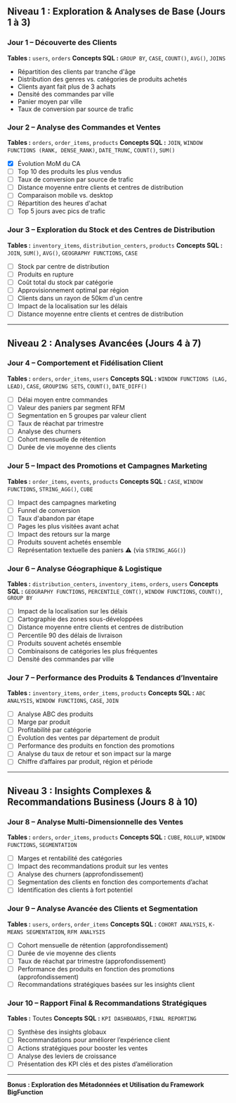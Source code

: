 ## **Niveau 1 : Exploration & Analyses de Base (Jours 1 à 3)**

### **Jour 1 – Découverte des Clients**

**Tables :** `users`, `orders`
**Concepts SQL :** `GROUP BY`, `CASE`, `COUNT()`, `AVG()`, `JOINS`

- Répartition des clients par tranche d'âge 
- Distribution des genres vs. catégories de produits achetés 
- Clients ayant fait plus de 3 achats 
- Densité des commandes par ville 
- Panier moyen par ville 
- Taux de conversion par source de trafic 

### **Jour 2 – Analyse des Commandes et Ventes**

**Tables :** `orders`, `order_items`, `products`
**Concepts SQL :** `JOIN`, `WINDOW FUNCTIONS (RANK, DENSE_RANK)`, `DATE_TRUNC`, `COUNT()`, `SUM()`

- [x] Évolution MoM du CA 
- [ ] Top 10 des produits les plus vendus 
- [ ] Taux de conversion par source de trafic 
- [ ] Distance moyenne entre clients et centres de distribution 
- [ ] Comparaison mobile vs. desktop 
- [ ] Répartition des heures d'achat 
- [ ] Top 5 jours avec pics de trafic 

### **Jour 3 – Exploration du Stock et des Centres de Distribution**

**Tables :** `inventory_items`, `distribution_centers`, `products`
**Concepts SQL :** `JOIN`, `SUM()`, `AVG()`, `GEOGRAPHY FUNCTIONS`, `CASE`

- [ ] Stock par centre de distribution 
- [ ] Produits en rupture 
- [ ] Coût total du stock par catégorie 
- [ ] Approvisionnement optimal par région 
- [ ] Clients dans un rayon de 50km d'un centre 
- [ ] Impact de la localisation sur les délais 
- [ ] Distance moyenne entre clients et centres de distribution 

---

## **Niveau 2 : Analyses Avancées (Jours 4 à 7)**

### **Jour 4 – Comportement et Fidélisation Client**

**Tables :** `orders`, `order_items`, `users`
**Concepts SQL :** `WINDOW FUNCTIONS (LAG, LEAD)`, `CASE`, `GROUPING SETS`, `COUNT()`, `DATE_DIFF()`

- [ ] Délai moyen entre commandes 
- [ ] Valeur des paniers par segment RFM 
- [ ] Segmentation en 5 groupes par valeur client 
- [ ] Taux de réachat par trimestre 
- [ ] Analyse des churners 
- [ ] Cohort mensuelle de rétention 
- [ ] Durée de vie moyenne des clients 

### **Jour 5 – Impact des Promotions et Campagnes Marketing**

**Tables :** `order_items`, `events`, `products`
**Concepts SQL :** `CASE`, `WINDOW FUNCTIONS`, `STRING_AGG()`, `CUBE`

- [ ] Impact des campagnes marketing 
- [ ] Funnel de conversion 
- [ ] Taux d'abandon par étape 
- [ ] Pages les plus visitées avant achat 
- [ ] Impact des retours sur la marge 
- [ ] Produits souvent achetés ensemble 
- [ ] Représentation textuelle des paniers ⚠️ (via `STRING_AGG()`) 

### **Jour 6 – Analyse Géographique & Logistique**

**Tables :** `distribution_centers`, `inventory_items`, `orders`, `users`
**Concepts SQL :** `GEOGRAPHY FUNCTIONS`, `PERCENTILE_CONT()`, `WINDOW FUNCTIONS`, `COUNT()`, `GROUP BY`

- [ ] Impact de la localisation sur les délais 
- [ ] Cartographie des zones sous-développées 
- [ ] Distance moyenne entre clients et centres de distribution 
- [ ] Percentile 90 des délais de livraison 
- [ ] Produits souvent achetés ensemble 
- [ ] Combinaisons de catégories les plus fréquentes 
- [ ] Densité des commandes par ville 

### **Jour 7 – Performance des Produits & Tendances d’Inventaire**

**Tables :** `inventory_items`, `order_items`, `products`
**Concepts SQL :** `ABC ANALYSIS`, `WINDOW FUNCTIONS`, `CASE`, `JOIN`

- [ ] Analyse ABC des produits 
- [ ] Marge par produit 
- [ ] Profitabilité par catégorie 
- [ ] Évolution des ventes par département de produit 
- [ ] Performance des produits en fonction des promotions 
- [ ] Analyse du taux de retour et son impact sur la marge 
- [ ] Chiffre d’affaires par produit, région et période 

---

## **Niveau 3 : Insights Complexes & Recommandations Business (Jours 8 à 10)**

### **Jour 8 – Analyse Multi-Dimensionnelle des Ventes**

**Tables :** `orders`, `order_items`, `products`
**Concepts SQL :** `CUBE`, `ROLLUP`, `WINDOW FUNCTIONS`, `SEGMENTATION`

- [ ] Marges et rentabilité des catégories 
- [ ] Impact des recommandations produit sur les ventes 
- [ ] Analyse des churners (approfondissement) 
- [ ] Segmentation des clients en fonction des comportements d’achat 
- [ ] Identification des clients à fort potentiel 

### **Jour 9 – Analyse Avancée des Clients et Segmentation**

**Tables :** `users`, `orders`, `order_items`
**Concepts SQL :** `COHORT ANALYSIS`, `K-MEANS SEGMENTATION`, `RFM ANALYSIS`

- [ ] Cohort mensuelle de rétention (approfondissement) 
- [ ] Durée de vie moyenne des clients 
- [ ] Taux de réachat par trimestre (approfondissement) 
- [ ] Performance des produits en fonction des promotions (approfondissement) 
- [ ] Recommandations stratégiques basées sur les insights client 

### **Jour 10 – Rapport Final & Recommandations Stratégiques**

**Tables :** Toutes
**Concepts SQL :** `KPI DASHBOARDS`, `FINAL REPORTING`

- [ ] Synthèse des insights globaux 
- [ ] Recommandations pour améliorer l’expérience client 
- [ ] Actions stratégiques pour booster les ventes 
- [ ] Analyse des leviers de croissance 
- [ ] Présentation des KPI clés et des pistes d’amélioration 

---

**Bonus : Exploration des Métadonnées et Utilisation du Framework BigFunction**
